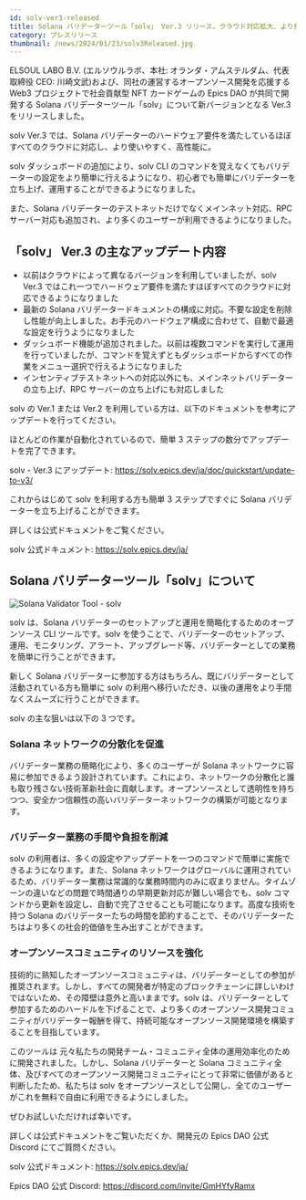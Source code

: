 ```yaml
---
id: solv-ver3-released
title: Solana バリデーターツール「solv」 Ver.3 リリース。クラウド対応拡大、より使いやすく、高性能に。
category: プレスリリース
thumbnail: /news/2024/01/23/solv3Released.jpg
---
```


ELSOUL LABO B.V. (エルソウルラボ、本社: オランダ・アムステルダム、代表取締役 CEO: 川崎文武)および、同社の運営するオープンソース開発を応援する Web3 プロジェクトで社会貢献型 NFT カードゲームの Epics DAO が共同で開発する Solana バリデーターツール「solv」について新バージョンとなる Ver.3 をリリースしました。

solv Ver.3 では、Solana バリデーターのハードウェア要件を満たしているほぼすべてのクラウドに対応し、より使いやすく、高性能に。

solv ダッシュボードの追加により、solv CLI のコマンドを覚えなくてもバリデーターの設定をより簡単に行えるようになり、初心者でも簡単にバリデーターを立ち上げ、運用することができるようになりました。

また、Solana バリデーターのテストネットだけでなくメインネット対応、RPC サーバー対応も追加され、より多くのユーザーが利用できるようになりました。

## 「solv」 Ver.3 の主なアップデート内容

- 以前はクラウドによって異なるバージョンを利用していましたが、solv Ver.3 ではこれ一つでハードウェア要件を満たすほぼすべてのクラウドに対応できるようになりました
- 最新の Solana バリデータードキュメントの構成に対応。不要な設定を削除し性能が向上しました。お手元のハードウェア構成に合わせて、自動で最適な設定を行うようになりました
- ダッシュボード機能が追加されました。以前は複数コマンドを実行して運用を行っていましたが、コマンドを覚えずともダッシュボードからすべての作業をメニュー選択で行えるようになりました
- インセンティブテストネットへの対応以外にも、メインネットバリデーターの立ち上げ、RPC サーバーの立ち上げにも対応しました

solv の Ver.1 または Ver.2 を利用している方は、以下のドキュメントを参考にアップデートを行ってください。

ほとんどの作業が自動化されているので、簡単 3 ステップの数分でアップデートを完了できます。

solv - Ver.3 にアップデート: https://solv.epics.dev/ja/doc/quickstart/update-to-v3/

これからはじめて solv を利用する方も簡単 3 ステップですぐに Solana バリデーターを立ち上げることができます。

詳しくは公式ドキュメントをご覧ください。

solv 公式ドキュメント: https://solv.epics.dev/ja/

## Solana バリデーターツール「solv」について

![Solana Validator Tool - solv](/news/2024/01/23/solv3ja.jpg)

solv は、Solana バリデーターのセットアップと運用を簡略化するためのオープンソース CLI ツールです。solv を使うことで、バリデーターのセットアップ、運用、モニタリング、アラート、アップグレード等、バリデーターとしての業務を簡単に行うことができます。

新しく Solana バリデーターに参加する方はもちろん、既にバリデーターとして活動されている方も簡単に solv の利用へ移行いただき、以後の運用をより手間なくスムーズに行うことができます。

solv の主な狙いは以下の 3 つです。

### Solana ネットワークの分散化を促進

バリデーター業務の簡略化により、多くのユーザーが Solana ネットワークに容易に参加できるよう設計されています。これにより、ネットワークの分散化と誰も取り残さない技術革新社会に貢献します。オープンソースとして透明性を持ちつつ、安全かつ信頼性の高いバリデーターネットワークの構築が可能となります。

### バリデーター業務の手間や負担を削減

solv の利用者は、多くの設定やアップデートを一つのコマンドで簡単に実施できるようになります。また、Solana ネットワークはグローバルに運用されているため、バリデーター業務は常識的な業務時間内のみに収まりません。タイムゾーンの違いなどの問題で時間通りの早期更新対応が難しい場合でも、solv コマンドから更新を設定し、自動で完了させることも可能になります。高度な技術を持つ Solana のバリデーターたちの時間を節約することで、そのバリデーターたちはより多くの社会的価値を生み出すことができます。

### オープンソースコミュニティのリソースを強化

技術的に熟知したオープンソースコミュニティは、バリデーターとしての参加が推奨されます。しかし、すべての開発者が特定のブロックチェーンに詳しいわけではないため、その障壁は意外と高いままです。solv は、バリデーターとして参加するためのハードルを下げることで、より多くのオープンソース開発コミュニティがバリデーター報酬を得て、持続可能なオープンソース開発環境を構築することを目指しています。

このツールは 元々私たちの開発チーム・コミュニティ全体の運用効率化のために開発されました。しかし、Solana バリデーターと Solana コミュニティ全体、及びすべてのオープンソース開発コミュニティにとって非常に価値があると判断したため、私たちは solv をオープンソースとして公開し、全てのユーザーがこれを無料で自由に利用できるようにしました。

ぜひお試しいただければ幸いです。

詳しくは公式ドキュメントをご覧いただくか、開発元の Epics DAO 公式 Discord にてご質問ください。

solv 公式ドキュメント: https://solv.epics.dev/ja/

Epics DAO 公式 Discord: https://discord.com/invite/GmHYfyRamx
